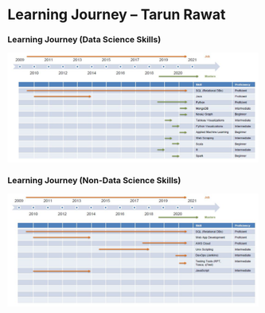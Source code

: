 # Learning Journey – Tarun Rawat

### Learning Journey (Data Science Skills)

![LearningJourneyDataScienceSkillsTimeline](images/LearningJourney_TarunRawat_1.JPG)

### Learning Journey (Non-Data Science Skills)

![LearningJourneyNonDataScienceSkillsTimeline](images/LearningJourney_TarunRawat_2.JPG)
